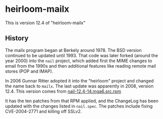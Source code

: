 heirloom-mailx
==============

This is version 12.4 of "heirloom-mailx"

History
-------

The mailx program began at Berkely around 1978. The BSD version
continued to be updated until 1993. That code was later forked
(around the year 2000) into the `nail` project, which added
first the MIME changes to email from the 1990s and then
additional features like reading remote mail stores (POP and
IMAP). 

In 2006 Gunnar Ritter adopted it into the "heirloom" project
and changed the name back to `mailx`. The last update was
apparently in 2008, version 12.4. This version comes from
[nail-12.4-14.mga6.src.rpm](http://distrib-coffee.ipsl.jussieu.fr/pub/linux/Mageia/distrib/6/SRPMS/core/release/nail-12.4-14.mga6.src.rpm)

It has the ten patches from that RPM applied, and the ChangeLog
has been updated with the changes listed in `nail.spec`. The
patches include fixing CVE-2004-2771 and killing off SSLv2.

